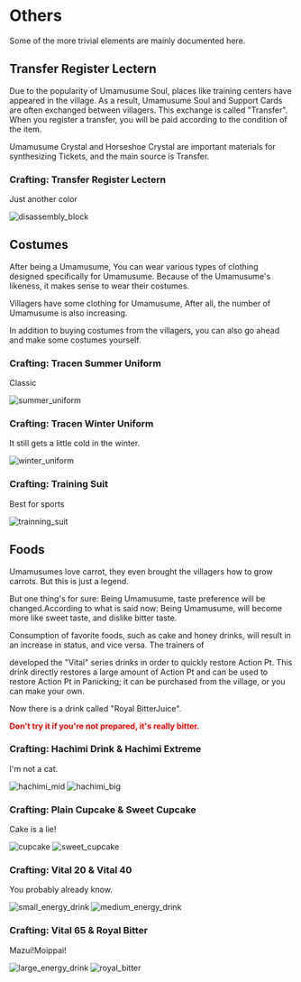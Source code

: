 # Others
Some of the more trivial elements are mainly documented here.

## Transfer Register Lectern
Due to the popularity of Umamusume Soul, places like training centers have appeared in the village. As a result, Umamusume Soul and Support Cards are often exchanged between villagers. This exchange is called "Transfer". When you register a transfer, you will be paid according to the condition of the item. 

Umamusume Crystal and Horseshoe Crystal are important materials for synthesizing Tickets, and the main source is Transfer.

### Crafting: Transfer Register Lectern
Just another color

![disassembly_block](/umapyoi/assets/img/crafting/disassembly_block.png)

## Costumes
After being a Umamusume, You can wear various types of clothing designed specifically for Umamusume. Because of the Umamusume's likeness, it makes sense to wear their costumes. 

Villagers have some clothing for Umamusume, After all, the number of Umamusume is also increasing. 

 In addition to buying costumes from the villagers, you can also go ahead and make some costumes yourself.

### Crafting: Tracen Summer Uniform
Classic

![summer_uniform](/umapyoi/assets/img/crafting/summer_uniform.png)

### Crafting: Tracen Winter Uniform
It still gets a little cold in the winter.

![winter_uniform](/umapyoi/assets/img/crafting/winter_uniform.png)

### Crafting: Training Suit
Best for sports

![trainning_suit](/umapyoi/assets/img/crafting/trainning_suit.png)

## Foods
Umamusumes love carrot, they even brought the villagers how to grow carrots. But this is just a legend.

But one thing's for sure: Being Umamusume, taste preference will be changed.According to what is said now: Being Umamusume, will become more like sweet taste, and dislike bitter taste.

Consumption of favorite foods, such as cake and honey drinks, will result in an increase in status, and vice versa.  The trainers of 

 developed the "Vital" series drinks in order to quickly restore Action Pt. This drink directly restores a large amount of Action Pt and can be used to restore Action Pt in Panicking; it can be purchased from the village, or you can make your own.

Now there is a drink called "Royal BitterJuice".  

<span style="color:#f00"><b>Don't try it if you're not prepared, it's really bitter.</b></span>

### Crafting: Hachimi Drink & Hachimi Extreme
I'm not a cat.

![hachimi_mid](/umapyoi/assets/img/crafting/hachimi_mid.png)
![hachimi_big](/umapyoi/assets/img/crafting/hachimi_big.png)

### Crafting: Plain Cupcake & Sweet Cupcake
Cake is a lie!

![cupcake](/umapyoi/assets/img/crafting/cupcake.png)
![sweet_cupcake](/umapyoi/assets/img/crafting/sweet_cupcake.png)

### Crafting: Vital 20 & Vital 40
You probably already know.

![small_energy_drink](/umapyoi/assets/img/crafting/small_energy_drink.png)
![medium_energy_drink](/umapyoi/assets/img/crafting/medium_energy_drink.png)

### Crafting: Vital 65 & Royal Bitter
Mazui!Moippai!

![large_energy_drink](/umapyoi/assets/img/crafting/large_energy_drink.png)
![royal_bitter](/umapyoi/assets/img/crafting/royal_bitter.png)

